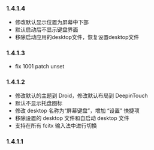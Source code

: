 ### 1.4.1.4

- 修改默认显示位置为屏幕中下部
- 默认启动后不显示键盘界面
- 移除启动应用的desktop文件，恢复设置desktop文件

### 1.4.1.3

- fix 1001 patch unset

### 1.4.1.2

- 修改默认的主题到 Droid，修改默认布局到 DeepinTouch
- 默认不显示托盘图标
- 修改 desktop 名称为“屏幕键盘”，增加 “设置” 快捷项
- 移除设置的 desktop 文件和自启动 desktop 文件
- 支持在所有 fcitx 输入法中进行切换

### 1.4.1.1
